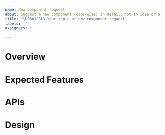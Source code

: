 ```yaml
---
name: New component request
about: Suggest a new component (code-wise) in detail, not an idea or a draft of feature.
title: "\U0001F3A8 Your topic of new component request"
labels: ''
assignees: ''

---
```


# Overview

# Expected Features

<!-- A list of checkboxes showing the expected features of this component. -->

# APIs

# Design
